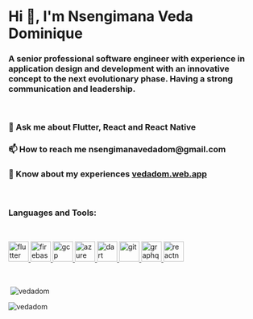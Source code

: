 <h1>Hi 👋, I'm Nsengimana Veda Dominique</h1>
<h3>A senior professional software engineer with experience in application design and development with an innovative concept to the next evolutionary phase. Having a strong communication and leadership.</h3>

<br/>

<h3>💬 Ask me about <strong>Flutter, React and React Native</strong></h3>

<h3>📫 How to reach me <strong>nsengimanavedadom@gmail.com</strong></h3>

<h3>📄 Know about my experiences <a href="https://vedadom.web.app" target="blank"> vedadom.web.app</a></h3>

<br/>

<h3>Languages and Tools:</h3>

<br/>

<p align="left">
  <a href="https://flutter.dev" target="_blank">
    <img
      src="https://www.vectorlogo.zone/logos/flutterio/flutterio-icon.svg"
      alt="flutter"
      width="40"
      height="40"
    />
  </a>
  <a href="https://firebase.google.com/" target="_blank">
    <img
      src="https://www.vectorlogo.zone/logos/firebase/firebase-icon.svg"
      alt="firebase"
      width="40"
      height="40"
    />
  </a>
  <a href="https://cloud.google.com" target="_blank">
    <img
      src="https://www.vectorlogo.zone/logos/google_cloud/google_cloud-icon.svg"
      alt="gcp"
      width="40"
      height="40"
    />
  </a>
  <a href="https://azure.microsoft.com/en-in/" target="_blank">
    <img
      src="https://www.vectorlogo.zone/logos/microsoft_azure/microsoft_azure-icon.svg"
      alt="azure"
      width="40"
      height="40"
    />
  </a>
  <a href="https://dart.dev" target="_blank">
    <img
      src="https://www.vectorlogo.zone/logos/dartlang/dartlang-icon.svg"
      alt="dart"
      width="40"
      height="40"
    />
  </a>
  <a href="https://git-scm.com/" target="_blank">
    <img
      src="https://www.vectorlogo.zone/logos/git-scm/git-scm-icon.svg"
      alt="git"
      width="40"
      height="40"
    />
  </a>
  <a href="https://graphql.org" target="_blank">
    <img
      src="https://www.vectorlogo.zone/logos/graphql/graphql-icon.svg"
      alt="graphql"
      width="40"
      height="40"
    />
  </a>
  <a href="https://reactnative.dev/" target="_blank">
    <img
      src="https://reactnative.dev/img/header_logo.svg"
      alt="reactnative"
      width="40"
      height="40"
    />
  </a>
</p>


<br/>

<p>&nbsp;<img align="center" src="https://github-readme-stats.vercel.app/api?username=vedadom&show_icons=true&locale=en" alt="vedadom" /></p>

<p><img align="center" src="https://github-readme-streak-stats.herokuapp.com/?user=vedadom&" alt="vedadom" /></p>

